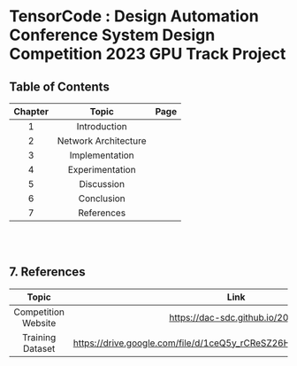 # TensorCode : Design Automation Conference System Design Competition 2023 GPU Track Project

## Table of Contents
| Chapter|        Topic     |      Page    |
|:------:|:----------------:|:-----:|
| 1 | Introduction | |
| 2 | Network Architecture | |
| 3 | Implementation  | |
| 4 | Experimentation | | 
| 5 | Discussion | | 
| 6 | Conclusion | | 
| 7 | References | | 



<br><br>
## 7. References
| Topic | Link |
|:-----:|:-----:
|Competition Website | https://dac-sdc.github.io/2023/ |
|Training Dataset    | https://drive.google.com/file/d/1ceQ5y_rCReSZ26HzzCf2muDNbovjyl5k/view |
